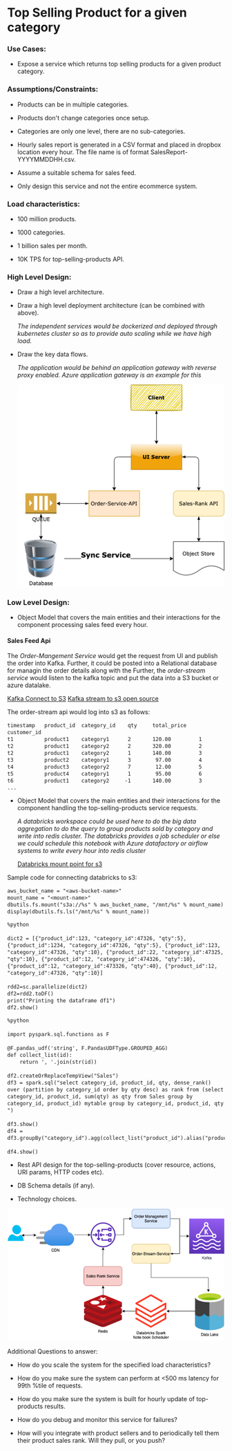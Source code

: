 # Top Selling Product for a given category

### Use Cases:

- Expose a service which returns top selling products for a given product category.

### Assumptions/Constraints:

- Products can be in multiple categories.

- Products don't change categories once setup.

- Categories are only one level, there are no sub-categories.

- Hourly sales report is generated in a CSV format and placed in dropbox location every hour. The file name is of format SalesReport-YYYYMMDDHH.csv.

- Assume a suitable schema for sales feed.

- Only design this service and not the entire ecommerce system.

### Load characteristics:

- 100 million products.

- 1000 categories.

- 1 billion sales per month.

- 10K TPS for top-selling-products API.

### High Level Design:

- Draw a high level architecture.

- Draw a high level deployment architecture (can be combined with above).

  _The independent services would be dockerized and deployed through kubernetes cluster so as to provide auto scaling while we have high load._

- Draw the key data flows.

  _The application would be behind an application gateway with reverse proxy enabled. Azure application gateway is an example for this_

  ![High level design](./hld.png)

### Low Level Design:

- Object Model that covers the main entities and their interactions for the component processing sales feed every hour.

#### Sales Feed Api

The _Order-Mangement Service_ would get the request from UI and publish the order into Kafka. Further, it could be posted into a Relational database for managin the order details along with the Further, the _order-stream service_ would listen to the kafka topic and put the data into a S3 bucket or azure datalake.

[Kafka Connect to S3](https://www.youtube.com/watch?v=_RdMCc4HGPY)
[Kafka stream to s3 open source](https://github.com/lensesio/stream-reactor/tree/master/kafka-connect-aws-s3)

The order-stream api would log into s3 as follows:

```
timestamp   product_id  category_id    qty     total_price   customer_id
t1          product1    category1      2       120.00         1
t2          product1    category2      2       320.00         2
t2          product1    category2      1       140.00         3
t3          product2    category1      3        97.00         4
t4          product3    category2      7        12.00         5
t5          product4    category1      1        95.00         6
t6          product1    category2     -1       140.00         3
...
```

- Object Model that covers the main entities and their interactions for the component handling the top-selling-products service requests.

  _A databricks workspace could be used here to do the big data aggregation to do the query to group products sold by category and write into redis cluster. The databricks provides a job scheduler or else we could schedule this notebook with Azure datafactory or airflow systems to write every hour into redis cluster_

  [Databricks mount point for s3](https://docs.databricks.com/data/data-sources/aws/amazon-s3.html)

Sample code for connecting databricks to s3:

```
aws_bucket_name = "<aws-bucket-name>"
mount_name = "<mount-name>"
dbutils.fs.mount("s3a://%s" % aws_bucket_name, "/mnt/%s" % mount_name)
display(dbutils.fs.ls("/mnt/%s" % mount_name))
```

```
%python

dict2 = [{"product_id":123, "category_id":47326, "qty":5},{"product_id":1234, "category_id":47326, "qty":5}, {"product_id":123, "category_id":47326, "qty":10}, {"product_id":22, "category_id":47325, "qty":10}, {"product_id":12, "category_id":474326, "qty":10}, {"product_id":12, "category_id":473326, "qty":40}, {"product_id":12, "category_id":47326, "qty":10}]

rdd2=sc.parallelize(dict2)
df2=rdd2.toDF()
print("Printing the dataframe df1")
df2.show()
```

```
%python

import pyspark.sql.functions as F

@F.pandas_udf('string', F.PandasUDFType.GROUPED_AGG)
def collect_list(id):
    return ', '.join(str(id))

df2.createOrReplaceTempView("Sales")
df3 = spark.sql("select category_id, product_id, qty, dense_rank() over (partition by category_id order by qty desc) as rank from (select category_id, product_id, sum(qty) as qty from Sales group by category_id, product_id) mytable group by category_id, product_id, qty ")

df3.show()
df4 = df3.groupBy("category_id").agg(collect_list("product_id").alias("product_id"))

df4.show()

```


- Rest API design for the top-selling-products (cover resource, actions, URI params, HTTP codes etc).

- DB Schema details (if any).

- Technology choices.

![Low level design](./lld.png)

Additional Questions to answer:

- How do you scale the system for the specified load characteristics?

- How do you make sure the system can perform at <500 ms latency for 99th %tile of requests.

- How do you make sure the system is built for hourly update of top-products results.

- How do you debug and monitor this service for failures?

- How will you integrate with product sellers and to periodically tell them their product sales rank. Will they pull, or you push?
